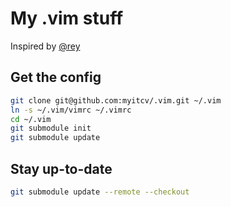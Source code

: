 # My .vim stuff

Inspired by [@rey](https://github.com/rey)

## Get the config

```bash
git clone git@github.com:myitcv/.vim.git ~/.vim
ln -s ~/.vim/vimrc ~/.vimrc
cd ~/.vim
git submodule init
git submodule update
```

## Stay up-to-date

```bash
git submodule update --remote --checkout
```
